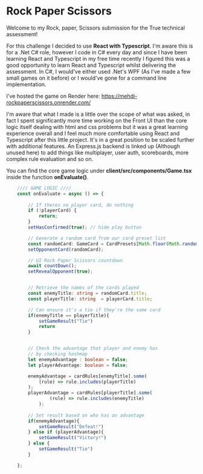 # Rock Paper Scissors

Welcome to my Rock, paper, Scissors submission for the True technical assessment!

For this challenge I decided to use **React with Typescript**. I'm aware this is for a .Net C# role, however I code in C# every day and since I have been learning React and Typescript in my free time recently I figured this was a good opportunity to learn React and Typescript whilst delivering the assessment. In C#, I would've either used .Net's WPF (As I've made a few small games on it before) or I would've gone for a command line implementation.

I've hosted the game on Render here: https://mehdi-rockpaperscissors.onrender.com/

I'm aware that what I made is a little over the scope of what was asked, in fact I spent significantly more time working on the Front UI than the core logic itself dealing with html and css problems but it was a great learning experience overall and I feel much more comfortable using React and Typescript after this little project. It's in a great position to be scaled further with additional features. An Express.js backend is linked up (Although unused here) to add things like multiplayer, user auth, scoreboards, more complex rule evaluation and so on.

You can find the core game logic under **client/src/components/Game.tsx** inside the function **onEvaluate()**.

```ts
    //// GAME LOGIC //// 
    const onEvaluate = async () => {
        
        // If theres no player card, do nothing
        if (!playerCard) {
            return;
        }
        setHasConfirmed(true); // hide play button

        // Generate a random card from our card preset list
        const randomCard: GameCard = CardPresets[Math.floor(Math.random() * CardPresets.length)];
        setOpponentCard(randomCard);

        // UI Rock Paper Scissors countdown
        await countDown();
        setRevealOpponent(true);


        // Retrieve the names of the cards played
        const enemyTitle: string = randomCard.title;
        const playerTitle: string  = playerCard.title;

        // Can ensure it's a tie if they're the same card
        if(enemyTitle == playerTitle){
            setGameResult("Tie")
            return
        }


        // Check the advantage that player and enemy has
        // by checking hashmap
        let enemyAdvantage : boolean = false;
        let playerAdvantage: boolean = false;

        enemyAdvantage = cardRules[enemyTitle].some(
            (rule) => rule.includes(playerTitle)
        );
        playerAdvantage = cardRules[playerTitle].some(
                (rule) => rule.includes(enemyTitle)
            );
        
        // Set result based on who has an advantage
        if(enemyAdvantage){
            setGameResult("Defeat!")
        } else if (playerAdvantage){
            setGameResult("Victory!")
        } else {
            setGameResult("Tie")
        }

    };
```
